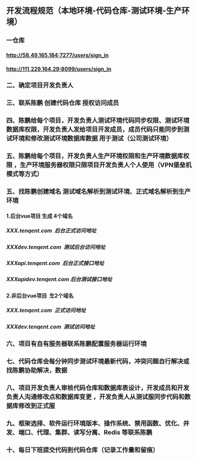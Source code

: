 ## 开发流程规范（本地环境-代码仓库-测试环境-生产环境）
### 一仓库
#### http://58.49.165.184:7277/users/sign_in
#### http://111.229.164.29:8099/users/sign_in
### 二、确定项目开发负责人
### 三、联系陈鹏 创建代码仓库 授权访问成员
### 四、陈鹏给每个项目，开发负责人测试环境代码同步权限、测试环境数据库权限，开发负责人发给项目开发成员，成员代码只能同步到测试环境和修改测试环境数据库数据 用于测试（公司测试环境）
### 五、陈鹏给每个项目，开发负责人生产环境权限和生产环境数据库权限 ，生产环境服务器权限只限项目开发负责人个人使用（VPN堡垒机模式等方式）
### 五、找陈鹏创建域名 测试域名解析到测试环境、正式域名解析到生产环境
#### 1.后台vue项目 生成 4个域名
##### XXX.tenqent.com  后台正式访问地址
##### XXXdev.tenqent.com  测试后台访问地址
##### XXXapi.tenqent.com  后台正式接口地址
##### XXXapidev.tenqent.com 后台测试接口地址
#### 2.非后台vue项目  生2个域名
##### XXX.tenqent.com  正式访问地址
##### XXXdev.tenqent.com  测试访问地址
### 六、项目有自有服务器联系陈鹏配置服务器运行环境
### 七、代码仓库会每分钟同步测试环境最新代码，冲突问题自行解决或找陈鹏协助解决，数据
### 八、项目开发负责人审核代码仓库和数据库表设计，开发成员和开发负责人沟通修改点和数据库变更 ，开发负责人从测试服同步代码和数据库修改到正式服
### 九、框架选择、软件运行环境版本、操作系统、禁用函数、优化、并发、端口、代理、集群、读写分离、Redis 等联系陈鹏
### 十、每日下班提交代码到代码仓库（记录工作量和留痕）